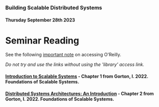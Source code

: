 ### Building Scalable Distributed Systems
#### Thursday September 28th 2023

# Seminar Reading

See the following [important note](https://alexcasper.github.io/NCHCS767/main_accessoreilly) on accessing O'Reilly.

*Do not try and use the links without using the 'library' access link.*

#### [Introduction to Scalable Systems](https://learning.oreilly.com/library/view/foundations-of-scalable/9781098106058/ch01.html) - Chapter 1 from Gorton, I. 2022. Foundations of Scalable Systems.

#### [Distributed Systems Architectures: An Introduction](https://learning.oreilly.com/library/view/foundations-of-scalable/9781098106058/ch02.html) - Chapter 2 from Gorton, I. 2022. Foundations of Scalable Systems.

